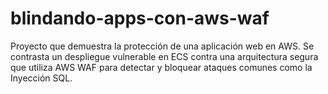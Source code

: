 # blindando-apps-con-aws-waf
Proyecto que demuestra la protección de una aplicación web en AWS. Se contrasta un despliegue vulnerable en ECS contra una arquitectura segura que utiliza AWS WAF para detectar y bloquear ataques comunes como la Inyección SQL.

